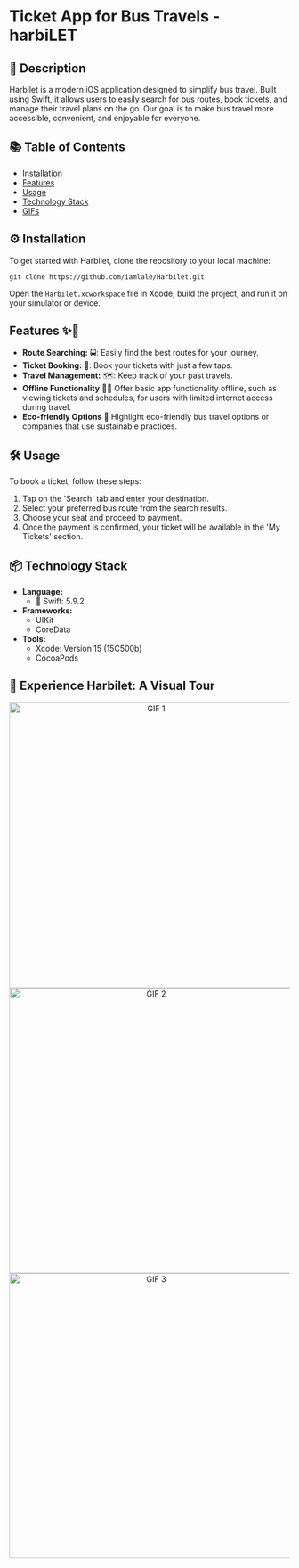 # Ticket App for Bus Travels - harbiLET

## 📝 Description

Harbilet is a modern iOS application designed to simplify bus travel. Built using Swift, it allows users to easily search for bus routes, book tickets, and manage their travel plans on the go. Our goal is to make bus travel more accessible, convenient, and enjoyable for everyone.

## 📚 Table of Contents

- [Installation](#gear-installation)
- [Features](#features-sparkles)
- [Usage](#%EF%B8%8F-usage)
- [Technology Stack](#-technology-stack)
- [GIFs](#-experience-harbilet-a-visual-tour)

## :gear: Installation

To get started with Harbilet, clone the repository to your local machine:

```git clone https://github.com/iamlale/Harbilet.git```

Open the `Harbilet.xcworkspace` file in Xcode, build the project, and run it on your simulator or device.

## Features :sparkles:🚀 

- **Route Searching:** 🚍: Easily find the best routes for your journey.
- **Ticket Booking:** 🎫: Book your tickets with just a few taps.
- **Travel Management:** 🗺️: Keep track of your past travels.
- **Offline Functionality** 📶🚫 Offer basic app functionality offline, such as viewing tickets and schedules, for users with limited internet access during travel.
- **Eco-friendly Options** 🌱 Highlight eco-friendly bus travel options or companies that use sustainable practices.


## 🛠️ Usage

To book a ticket, follow these steps:

1. Tap on the 'Search' tab and enter your destination.
2. Select your preferred bus route from the search results.
3. Choose your seat and proceed to payment.
4. Once the payment is confirmed, your ticket will be available in the 'My Tickets' section.


## 📦 Technology Stack

- **Language:** 
  - 🍏 Swift: 5.9.2
- **Frameworks:** 
  - UIKit
  - CoreData
- **Tools:** 
  - Xcode: Version 15 (15C500b)
  - CocoaPods


## 🌟 Experience Harbilet: A Visual Tour

<p align="center">
  <img src="https://github.com/iamlale/TGY3-Homeworks/blob/main/Harbilet/GifsForReadme/Screen%20Recording%202024-03-24%20at%2006.54.07%20(online-video-cutter.com).gif" alt="GIF 1" style="width: auto; height: 512px;"/>
  <img src="https://github.com/iamlale/TGY3-Homeworks/blob/main/Harbilet/GifsForReadme/screen-recording-2024-03-24-at-065407_FvjIVIJr.gif" alt="GIF 2" style="width: auto; height: 512px;"/>
  <img src="https://github.com/iamlale/TGY3-Homeworks/blob/main/Harbilet/GifsForReadme/Screen%20Recording%202024-03-24%20at%2006.54.07.gif" alt="GIF 3" style="width: auto; height: 512px;"/>
</p>
